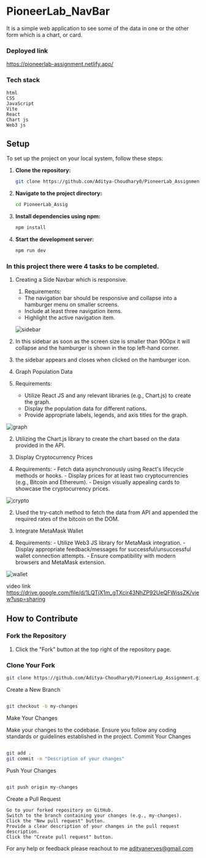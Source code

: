 # PioneerLab_NavBar

It is a simple web application to see some of the data in one or the other form which is a chart, or card.

### Deployed link

https://pioneerlab-assignment.netlify.app/

### Tech stack
```
html
CSS
JavaScript
Vite
React
Chart js
Web3 js
```

## Setup

To set up the project on your local system, follow these steps:

1. **Clone the repository:**
    ```bash
    git clone https://github.com/Aditya-Choudhary0/PioneerLab_Assignment.git
    ```

2. **Navigate to the project directory:**
    ```bash
    cd PioneerLab_Assig
    ```

3. **Install dependencies using npm:**
    ```bash
    npm install
    ```

4. **Start the development server:**
    ```bash
    npm run dev
    ```


### In this project there were 4 tasks to be completed. 

1. Creating a Side Navbar which is responsive.
   1.  Requirements:
     - The navigation bar should be responsive and collapse into a hamburger menu on smaller screens.
     - Include at least three navigation items.
     - Highlight the active navigation item.
      
    ![sidebar](https://github.com/Aditya-Choudhary0/PioneerLab_Assignment/assets/113030961/3e1fa568-af14-411d-9614-7563033eed50)

  2. In this sidebar as soon as the screen size is smaller than 900px it will collapse and the hamburger is shown in the top left-hand corner.
  3. the sidebar appears and closes when clicked on the hamburger icon.

2. Graph Population Data
  1. Requirements:
      - Utilize React JS and any relevant libraries (e.g., Chart.js) to create the graph.
      - Display the population data for different nations.
      - Provide appropriate labels, legends, and axis titles for the graph.
    
![graph](https://github.com/Aditya-Choudhary0/PioneerLab_Assignment/assets/113030961/c906cdc2-3a02-48a5-8726-60f1b8bb09da)

  2. Utilizing the Chart.js library to create the chart based on the data provided in the API.  

3.  Display Cryptocurrency Prices
  1. Requirements:
    - Fetch data asynchronously using React's lifecycle methods or hooks.
    - Display prices for at least two cryptocurrencies (e.g., Bitcoin and Ethereum).
    - Design visually appealing cards to showcase the cryptocurrency prices.
 
![crypto](https://github.com/Aditya-Choudhary0/PioneerLab_Assignment/assets/113030961/7243ba4c-f31b-48a0-b3c2-b4fe4d0702f7)

  2. Used the try-catch method to fetch the data from API and appended the required rates of the bitcoin on the DOM.

4. Integrate MetaMask Wallet
  1. Requirements:
    - Utilize Web3 JS library for MetaMask integration.
    - Display appropriate feedback/messages for successful/unsuccessful wallet connection attempts.
    - Ensure compatibility with modern browsers and MetaMask extension.

![wallet](https://github.com/Aditya-Choudhary0/PioneerLab_Assignment/assets/113030961/78a8ca79-e934-4d63-aa07-051e3add55f7)



video link https://drive.google.com/file/d/1LQTjX1m_gTXcir43NhZP92UeQFWissZK/view?usp=sharing


## How to Contribute

### Fork the Repository
1. Click the "Fork" button at the top right of the repository page.

### Clone Your Fork
```bash
git clone https://github.com/Aditya-Choudhary0/PioneerLap_Assignment.git
```
Create a New Branch

```bash

git checkout -b my-changes
```
Make Your Changes

Make your changes to the codebase. Ensure you follow any coding standards or guidelines established in the project.
Commit Your Changes

```bash

git add .
git commit -m "Description of your changes"
```
Push Your Changes

```bash

git push origin my-changes
```
Create a Pull Request

    Go to your forked repository on GitHub.
    Switch to the branch containing your changes (e.g., my-changes).
    Click the "New pull request" button.
    Provide a clear description of your changes in the pull request description.
    Click the "Create pull request" button.

For any help or feedback please reachout to me adityanerves@gmail.com
    

